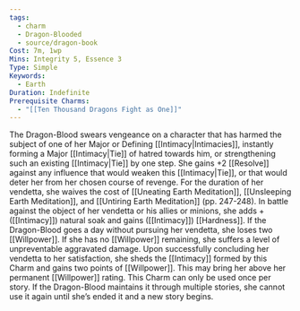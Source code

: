 ```yaml
---
tags:
  - charm
  - Dragon-Blooded
  - source/dragon-book
Cost: 7m, 1wp
Mins: Integrity 5, Essence 3
Type: Simple
Keywords:
  - Earth
Duration: Indefinite
Prerequisite Charms:
  - "[[Ten Thousand Dragons Fight as One]]"
---
```

The Dragon-Blood swears vengeance on a character that has harmed the subject of one of her Major or Defining [[Intimacy|Intimacies]], instantly forming a Major [[Intimacy|Tie]] of hatred towards him, or strengthening such an existing [[Intimacy|Tie]] by one step. She gains +2 [[Resolve]] against any influence that would weaken this [[Intimacy|Tie]], or that would deter her from her chosen course of revenge. For the duration of her vendetta, she waives the cost of [[Uneating Earth Meditation]], [[Unsleeping Earth Meditation]], and [[Untiring Earth Meditation]] (pp. 247-248). In battle against the object of her vendetta or his allies or minions, she adds +([[Intimacy]]) natural soak and gains ([[Intimacy]]) [[Hardness]]. If the Dragon-Blood goes a day without pursuing her vendetta, she loses two [[Willpower]]. If she has no [[Willpower]] remaining, she suffers a level of unpreventable aggravated damage. Upon successfully concluding her vendetta to her satisfaction, she sheds the [[Intimacy]] formed by this Charm and gains two points of [[Willpower]]. This may bring her above her permanent [[Willpower]] rating. This Charm can only be used once per story. If the Dragon-Blood maintains it through multiple stories, she cannot use it again until she’s ended it and a new story begins.